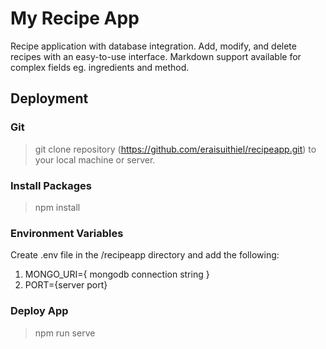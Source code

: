 # My Recipe App

Recipe application with database integration. Add, modify, and delete recipes with an easy-to-use interface. Markdown support available for complex fields eg. ingredients and method.

## Deployment

### Git

> git clone repository (https://github.com/eraisuithiel/recipeapp.git) to your local machine or server.

### Install Packages

> npm install

### Environment Variables

Create .env file in the /recipeapp directory and add the following:

1. MONGO_URI={ mongodb connection string }
2. PORT={server port}

### Deploy App

> npm run serve
